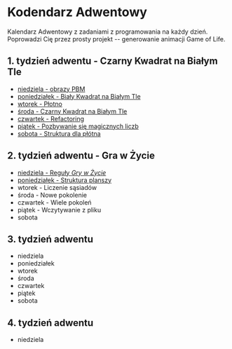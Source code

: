 # Kodendarz Adwentowy

Kalendarz Adwentowy z zadaniami z programowania na każdy dzień. Poprowadzi Cię
przez prosty projekt -- generowanie animacji Game of Life.

## 1. tydzień adwentu - Czarny Kwadrat na Białym Tle

* [niedziela - obrazy PBM](wpisy/1/niedziela.md)
* [poniedziałek - Biały Kwadrat na Białym Tle](wpisy/1/poniedzialek.md)
* [wtorek - Płotno](wpisy/1/wtorek.md)
* [środa - Czarny Kwadrat na Białym Tle](wpisy/1/sroda.md)
* [czwartek - Refactoring](wpisy/1/czwartek.md)
* [piątek - Pozbywanie się magicznych liczb](wpisy/1/piatek.md)
* [sobota - Struktura dla płótna](wpisy/1/sobota.md)

## 2. tydzień adwentu - Gra w Życie

* [niedziela - Reguły *Gry w Życie*](wpisy/2/niedziela.md)
* [poniedziałek - Struktura planszy](wpisy/2/poniedzialek.md)
* wtorek - Liczenie sąsiadów
* środa - Nowe pokolenie
* czwartek - Wiele pokoleń
* piątek - Wczytywanie z pliku
* sobota

## 3. tydzień adwentu

* niedziela
* poniedziałek
* wtorek
* środa
* czwartek
* piątek
* sobota

## 4. tydzień adwentu

* niedziela
